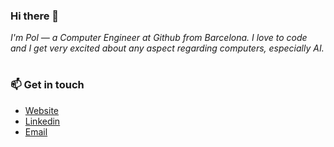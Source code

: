 ### Hi there 👋
*I'm Pol — a Computer Engineer at Github from Barcelona. I love to code and I get very excited about any aspect regarding computers, especially AI.*

#

### 📫 Get in touch
* [Website](https://www.polmonroig.com)
* [Linkedin](https://www.linkedin.com/in/polmonroig/)
* [Email](mailto:polmonroig@gmail.com )


<!--
**polmonroig/polmonroig** is a ✨ _special_ ✨ repository because its `README.md` (this file) appears on your GitHub profile.

Here are some ideas to get you started:

- 
- 🔭 I’m currently working on .
- 🌱 I’m currently learning ...
- 👯 I’m looking to collaborate on ...
- 🤔 I’m looking for help with ...
- 💬 Ask me about ...
- 📫 How to reach me: ...
- 😄 Pronouns: ...
- ⚡ Fun fact: ...
-->
